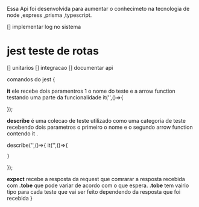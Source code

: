 Essa Api foi desenvolvida para aumentar o conhecimeto na tecnologia de node ,express  ,prisma ,typescript.

[] implementar log no sistema
# jest teste de rotas
  [] unitarios
  [] integracao
[] documentar api


 comandos do jest {
  
  **it** ele recebe dois paramentros 1 o nome do teste e a arrow function testando uma parte da funcionalidade 
  it('',()=>{

  });

  **describe** é uma colecao de teste utilizado como uma categoria de teste recebendo dois parametros o primeiro o nome e o segundo arrow function contendo it .

  describe('',()=>{
    it('',()=>{

    }
  });

  **expect** recebe a resposta da request que comrarar a resposta recebida com **.tobe** que pode variar de acordo com o que espera.
  **.tobe** tem vairio tipo para cada teste que vai ser feito dependendo da resposta que foi recebida 
 }

